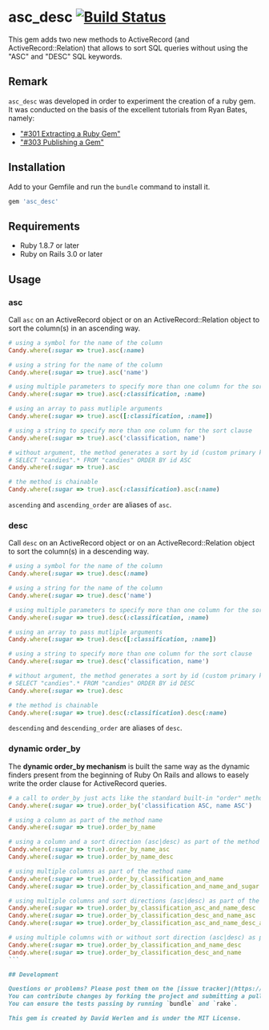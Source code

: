 # asc_desc [![Build Status](https://secure.travis-ci.org/dwerlen/asc_desc.png)](https://secure.travis-ci.org/dwerlen/asc_desc)

This gem adds two new methods to ActiveRecord (and ActiveRecord::Relation) that allows to sort SQL queries without using
the "ASC" and "DESC" SQL keywords.

## Remark

`asc_desc` was developed in order to experiment the creation of a ruby gem. 
It was conducted on the basis of the excellent tutorials from Ryan Bates, namely:

* ["#301 Extracting a Ruby Gem"](http://railscasts.com/episodes/301-extracting-a-ruby-gem)
* ["#303 Publishing a Gem"](http://railscasts.com/episodes/303-publishing-a-gem)


## Installation

Add to your Gemfile and run the `bundle` command to install it.

 ```ruby
 gem 'asc_desc'
 ```


## Requirements

* Ruby 1.8.7 or later
* Ruby on Rails 3.0 or later


## Usage

### asc

Call `asc` on an ActiveRecord object or on an ActiveRecord::Relation object to sort the column(s) in an ascending way.

 ```ruby
 # using a symbol for the name of the column
 Candy.where(:sugar => true).asc(:name)
 
 # using a string for the name of the column
 Candy.where(:sugar => true).asc('name')

 # using multiple parameters to specify more than one column for the sort clause
 Candy.where(:sugar => true).asc(:classification, :name)

 # using an array to pass mutliple arguments
 Candy.where(:sugar => true).asc([:classification, :name])
 
 # using a string to specify more than one column for the sort clause
 Candy.where(:sugar => true).asc('classification, name')
 
 # without argument, the method generates a sort by id (custom primary key supported)
 # SELECT "candies".* FROM "candies" ORDER BY id ASC
 Candy.where(:sugar => true).asc
 
 # the method is chainable
 Candy.where(:sugar => true).asc(:classification).asc(:name)
 ```

`ascending` and `ascending_order` are aliases of `asc`.


### desc

Call `desc` on an ActiveRecord object or on an ActiveRecord::Relation object to sort the column(s) in a descending way.

 ```ruby
 # using a symbol for the name of the column
 Candy.where(:sugar => true).desc(:name)
 
 # using a string for the name of the column
 Candy.where(:sugar => true).desc('name')
 
 # using multiple parameters to specify more than one column for the sort clause
 Candy.where(:sugar => true).desc(:classification, :name)
 
 # using an array to pass mutliple arguments
 Candy.where(:sugar => true).desc([:classification, :name])
 
 # using a string to specify more than one column for the sort clause
 Candy.where(:sugar => true).desc('classification, name')
 
 # without argument, the method generates a sort by id (custom primary key supported)
 # SELECT "candies".* FROM "candies" ORDER BY id DESC
 Candy.where(:sugar => true).desc
 
 # the method is chainable
 Candy.where(:sugar => true).desc(:classification).desc(:name)
 ```

`descending` and `descending_order` are aliases of `desc`.


### dynamic order_by

The **dynamic order_by mechanism** is built the same way as the dynamic finders present from the beginning of
Ruby On Rails and allows to easely write the order clause for ActiveRecord queries.

  ````ruby
  # a call to order_by just acts like the standard built-in "order" method (alias)
  Candy.where(:sugar => true).order_by('classification ASC, name ASC')
  
  # using a column as part of the method name
  Candy.where(:sugar => true).order_by_name
  
  # using a column and a sort direction (asc|desc) as part of the method name
  Candy.where(:sugar => true).order_by_name_asc
  Candy.where(:sugar => true).order_by_name_desc
  
  # using multiple columns as part of the method name
  Candy.where(:sugar => true).order_by_classification_and_name
  Candy.where(:sugar => true).order_by_classification_and_name_and_sugar
  
  # using multiple columns and sort directions (asc|desc) as part of the method name
  Candy.where(:sugar => true).order_by_classification_asc_and_name_desc
  Candy.where(:sugar => true).order_by_classification_desc_and_name_asc
  Candy.where(:sugar => true).order_by_classification_asc_and_name_desc_and_sugar_asc
  
  # using multiple columns with or without sort direction (asc|desc) as part of the method name
  Candy.where(:sugar => true).order_by_classification_and_name_desc
  Candy.where(:sugar => true).order_by_classification_desc_and_name
  ```

## Development

Questions or problems? Please post them on the [issue tracker](https://github.com/dwerlen/asc_desc/issues).
You can contribute changes by forking the project and submitting a pull request.
You can ensure the tests passing by running `bundle` and `rake`.

This gem is created by David Werlen and is under the MIT License.
